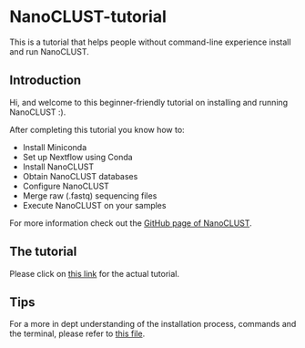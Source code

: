 # NanoCLUST-tutorial
This is a tutorial that helps people without command-line experience install and run NanoCLUST. 

## Introduction
Hi, and welcome to this beginner-friendly tutorial on installing and running NanoCLUST :). 

After completing this tutorial you know how to:
- Install Miniconda
- Set up Nextflow using Conda
- Install NanoCLUST
- Obtain NanoCLUST databases
- Configure NanoCLUST
- Merge raw (.fastq) sequencing files
- Execute NanoCLUST on your samples

For more information check out the [GitHub page of NanoCLUST](https://github.com/genomicsITER/NanoCLUST).

## The tutorial
Please click on [this link](https://github.com/BirgitRijvers/NanoCLUST-tutorial/blob/main/Tutorial.md) for the actual tutorial. 

## Tips 
For a more in dept understanding of the installation process, commands and the terminal, please refer to [this file](https://github.com/BirgitRijvers/NanoCLUST-tutorial/blob/main/Terminal%20tips.md).
